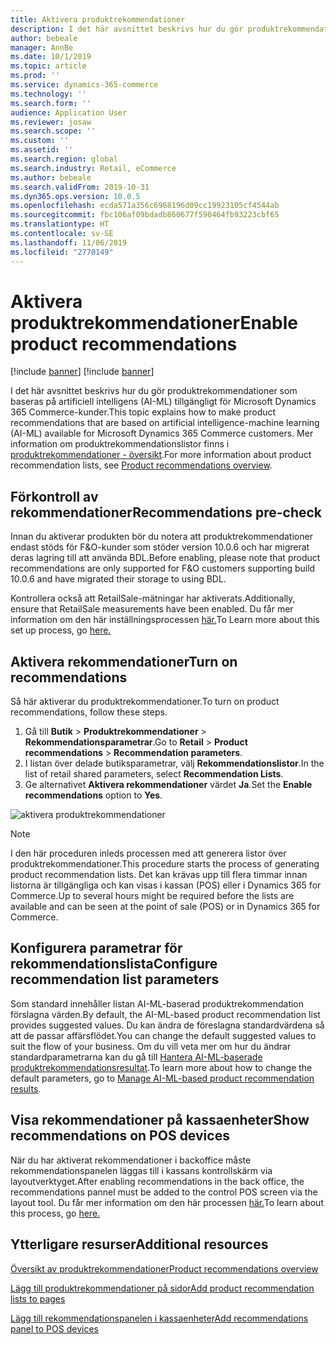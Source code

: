 ```yaml
---
title: Aktivera produktrekommendationer
description: I det här avsnittet beskrivs hur du gör produktrekommendationer som baseras på artificiell intelligens (AI-ML) tillgängligt för Microsoft Dynamics 365 Commerce-kunder.
author: bebeale
manager: AnnBe
ms.date: 10/1/2019
ms.topic: article
ms.prod: ''
ms.service: dynamics-365-commerce
ms.technology: ''
ms.search.form: ''
audience: Application User
ms.reviewer: josaw
ms.search.scope: ''
ms.custom: ''
ms.assetid: ''
ms.search.region: global
ms.search.industry: Retail, eCommerce
ms.author: bebeale
ms.search.validFrom: 2019-10-31
ms.dyn365.ops.version: 10.0.5
ms.openlocfilehash: ecda571a356c6968196d09cc19923105cf4544ab
ms.sourcegitcommit: fbc106af09bdadb860677f590464fb93223cbf65
ms.translationtype: HT
ms.contentlocale: sv-SE
ms.lasthandoff: 11/06/2019
ms.locfileid: "2770149"
---
```

# <a name="enable-product-recommendations"></a><span data-ttu-id="fb790-103">Aktivera produktrekommendationer</span><span class="sxs-lookup"><span data-stu-id="fb790-103">Enable product recommendations</span></span>

[!include [banner](includes/preview-banner.md)]
[!include [banner](includes/banner.md)]

<span data-ttu-id="fb790-104">I det här avsnittet beskrivs hur du gör produktrekommendationer som baseras på artificiell intelligens (AI-ML) tillgängligt för Microsoft Dynamics 365 Commerce-kunder.</span><span class="sxs-lookup"><span data-stu-id="fb790-104">This topic explains how to make product recommendations that are based on artificial intelligence-machine learning (AI-ML) available for Microsoft Dynamics 365 Commerce customers.</span></span> <span data-ttu-id="fb790-105">Mer information om produktrekommendationslistor finns i [produktrekommendationer - översikt](product-recommendations.md).</span><span class="sxs-lookup"><span data-stu-id="fb790-105">For more information about product recommendation lists, see [Product recommendations overview](product-recommendations.md).</span></span>

## <a name="recommendations-pre-check"></a><span data-ttu-id="fb790-106">Förkontroll av rekommendationer</span><span class="sxs-lookup"><span data-stu-id="fb790-106">Recommendations pre-check</span></span>
<span data-ttu-id="fb790-107">Innan du aktiverar produkten bör du notera att produktrekommendationer endast stöds för F&O-kunder som stöder version 10.0.6 och har migrerat deras lagring till att använda BDL.</span><span class="sxs-lookup"><span data-stu-id="fb790-107">Before enabling, please note that product recommendations are only supported for F&O customers supporting build 10.0.6 and have migrated their storage to using BDL.</span></span> 

<span data-ttu-id="fb790-108">Kontrollera också att RetailSale-mätningar har aktiverats.</span><span class="sxs-lookup"><span data-stu-id="fb790-108">Additionally, ensure that RetailSale measurements have been enabled.</span></span> <span data-ttu-id="fb790-109">Du får mer information om den här inställningsprocessen [här.](https://docs.microsoft.com/en-us/dynamics365/ai/customer-insights/pm-measures)</span><span class="sxs-lookup"><span data-stu-id="fb790-109">To Learn more about this set up process, go [here.](https://docs.microsoft.com/en-us/dynamics365/ai/customer-insights/pm-measures)</span></span>


## <a name="turn-on-recommendations"></a><span data-ttu-id="fb790-110">Aktivera rekommendationer</span><span class="sxs-lookup"><span data-stu-id="fb790-110">Turn on recommendations</span></span>

<span data-ttu-id="fb790-111">Så här aktiverar du produktrekommendationer.</span><span class="sxs-lookup"><span data-stu-id="fb790-111">To turn on product recommendations, follow these steps.</span></span>

1. <span data-ttu-id="fb790-112">Gå till **Butik** &gt; **Produktrekommendationer** &gt; **Rekommendationsparametrar**.</span><span class="sxs-lookup"><span data-stu-id="fb790-112">Go to **Retail** &gt; **Product recommendations** &gt; **Recommendation parameters**.</span></span>
1. <span data-ttu-id="fb790-113">I listan över delade butiksparametrar, välj **Rekommendationslistor**.</span><span class="sxs-lookup"><span data-stu-id="fb790-113">In the list of retail shared parameters, select **Recommendation Lists**.</span></span>
1. <span data-ttu-id="fb790-114">Ge alternativet **Aktivera rekommendationer** värdet **Ja**.</span><span class="sxs-lookup"><span data-stu-id="fb790-114">Set the **Enable recommendations** option to **Yes**.</span></span>

![aktivera produktrekommendationer](./media/enableproductrecommendations.png)

> [!NOTE]
> <span data-ttu-id="fb790-116">I den här proceduren inleds processen med att generera listor över produktrekommendationer.</span><span class="sxs-lookup"><span data-stu-id="fb790-116">This procedure starts the process of generating product recommendation lists.</span></span> <span data-ttu-id="fb790-117">Det kan krävas upp till flera timmar innan listorna är tillgängliga och kan visas i kassan (POS) eller i Dynamics 365 for Commerce.</span><span class="sxs-lookup"><span data-stu-id="fb790-117">Up to several hours might be required before the lists are available and can be seen at the point of sale (POS) or in Dynamics 365 for Commerce.</span></span>

## <a name="configure-recommendation-list-parameters"></a><span data-ttu-id="fb790-118">Konfigurera parametrar för rekommendationslista</span><span class="sxs-lookup"><span data-stu-id="fb790-118">Configure recommendation list parameters</span></span>
<span data-ttu-id="fb790-119">Som standard innehåller listan AI-ML-baserad produktrekommendation förslagna värden.</span><span class="sxs-lookup"><span data-stu-id="fb790-119">By default, the AI-ML-based product recommendation list provides suggested values.</span></span> <span data-ttu-id="fb790-120">Du kan ändra de föreslagna standardvärdena så att de passar affärsflödet.</span><span class="sxs-lookup"><span data-stu-id="fb790-120">You can change the default suggested values to suit the flow of your business.</span></span> <span data-ttu-id="fb790-121">Om du vill veta mer om hur du ändrar standardparametrarna kan du gå till [Hantera AI-ML-baserade produktrekommendationsresultat](modify-product-recommendation-results.md).</span><span class="sxs-lookup"><span data-stu-id="fb790-121">To learn more about how to change the default parameters, go to [Manage AI-ML-based product recommendation results](modify-product-recommendation-results.md).</span></span>

## <a name="show-recommendations-on-pos-devices"></a><span data-ttu-id="fb790-122">Visa rekommendationer på kassaenheter</span><span class="sxs-lookup"><span data-stu-id="fb790-122">Show recommendations on POS devices</span></span>
<span data-ttu-id="fb790-123">När du har aktiverat rekommendationer i backoffice måste rekommendationspanelen läggas till i kassans kontrollskärm via layoutverktyget.</span><span class="sxs-lookup"><span data-stu-id="fb790-123">After enabling recommendations in the back office, the recommendations pannel must be added to the control POS screen via the layout tool.</span></span> <span data-ttu-id="fb790-124">Du får mer information om den här processen [här.](https://docs.microsoft.com/en-us/dynamics365/unified-operations/retail/add-recommendations-control-pos-screen)</span><span class="sxs-lookup"><span data-stu-id="fb790-124">To learn about this process, go [here.](https://docs.microsoft.com/en-us/dynamics365/unified-operations/retail/add-recommendations-control-pos-screen)</span></span>


## <a name="additional-resources"></a><span data-ttu-id="fb790-125">Ytterligare resurser</span><span class="sxs-lookup"><span data-stu-id="fb790-125">Additional resources</span></span>

[<span data-ttu-id="fb790-126">Översikt av produktrekommendationer</span><span class="sxs-lookup"><span data-stu-id="fb790-126">Product recommendations overview</span></span>](product-recommendations.md)

[<span data-ttu-id="fb790-127">Lägg till produktrekommendationer på sidor</span><span class="sxs-lookup"><span data-stu-id="fb790-127">Add product recommendation lists to pages</span></span>](add-reco-list-to-page.md)

[<span data-ttu-id="fb790-128">Lägg till rekommendationspanelen i kassaenheter</span><span class="sxs-lookup"><span data-stu-id="fb790-128">Add recommendations panel to POS devices</span></span>](https://docs.microsoft.com/en-us/dynamics365/unified-operations/retail/add-recommendations-control-pos-screen)


